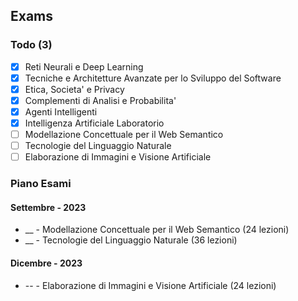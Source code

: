 ## Exams

### Todo (3)

* [X] Reti Neurali e Deep Learning
* [X] Tecniche e Architetture Avanzate per lo Sviluppo del Software
* [X] Etica, Societa' e Privacy
* [X] Complementi di Analisi e Probabilita'
* [X] Agenti Intelligenti
* [X] Intelligenza Artificiale Laboratorio 
* [ ] Modellazione Concettuale per il Web Semantico
* [ ] Tecnologie del Linguaggio Naturale
* [ ] Elaborazione di Immagini e Visione Artificiale 

### Piano Esami

#### Settembre - 2023

* __ - Modellazione Concettuale per il Web Semantico (24 lezioni)
* __ - Tecnologie del Linguaggio Naturale (36 lezioni)

#### Dicembre - 2023

* -- - Elaborazione di Immagini e Visione Artificiale (24 lezioni)
